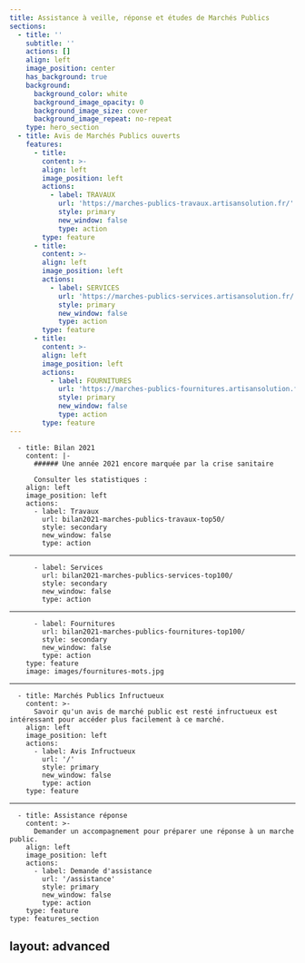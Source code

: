 ```yaml
---
title: Assistance à veille, réponse et études de Marchés Publics
sections:
  - title: ''
    subtitle: ''
    actions: []
    align: left
    image_position: center
    has_background: true
    background:
      background_color: white
      background_image_opacity: 0
      background_image_size: cover
      background_image_repeat: no-repeat
    type: hero_section
  - title: Avis de Marchés Publics ouverts
    features:
      - title: 
        content: >-
        align: left
        image_position: left
        actions:
          - label: TRAVAUX
            url: 'https://marches-publics-travaux.artisansolution.fr/'
            style: primary
            new_window: false
            type: action
        type: feature
      - title: 
        content: >-
        align: left
        image_position: left
        actions:
          - label: SERVICES
            url: 'https://marches-publics-services.artisansolution.fr/'
            style: primary
            new_window: false
            type: action
        type: feature
      - title: 
        content: >-
        align: left
        image_position: left
        actions:
          - label: FOURNITURES
            url: 'https://marches-publics-fournitures.artisansolution.fr/'
            style: primary
            new_window: false
            type: action
        type: feature
---
```

      - title: Bilan 2021
        content: |-
          ###### Une année 2021 encore marquée par la crise sanitaire

          Consulter les statistiques :
        align: left
        image_position: left
        actions:
          - label: Travaux
            url: bilan2021-marches-publics-travaux-top50/
            style: secondary
            new_window: false
            type: action
---
          - label: Services
            url: bilan2021-marches-publics-services-top100/
            style: secondary
            new_window: false
            type: action
---
          - label: Fournitures
            url: bilan2021-marches-publics-fournitures-top100/
            style: secondary
            new_window: false
            type: action
        type: feature
        image: images/fournitures-mots.jpg
---
      - title: Marchés Publics Infructueux
        content: >-
          Savoir qu'un avis de marché public est resté infructueux est intéressant pour accéder plus facilement à ce marché.
        align: left
        image_position: left
        actions:
          - label: Avis Infructueux
            url: '/'
            style: primary
            new_window: false
            type: action
        type: feature
---
      - title: Assistance réponse
        content: >-
          Demander un accompagnement pour préparer une réponse à un marche public.
        align: left
        image_position: left
        actions:
          - label: Demande d'assistance
            url: '/assistance'
            style: primary
            new_window: false
            type: action
        type: feature
    type: features_section
layout: advanced
---
